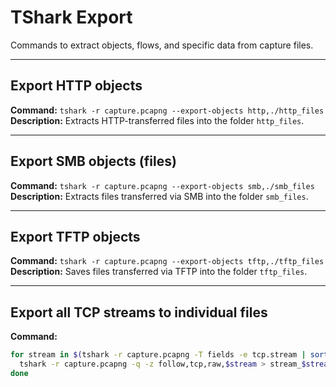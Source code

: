 # TShark Export

Commands to extract objects, flows, and specific data from capture files.

---

## Export HTTP objects  
**Command:** `tshark -r capture.pcapng --export-objects http,./http_files`  
**Description:** Extracts HTTP-transferred files into the folder `http_files`.

---

## Export SMB objects (files)  
**Command:** `tshark -r capture.pcapng --export-objects smb,./smb_files`  
**Description:** Extracts files transferred via SMB into the folder `smb_files`.

---

## Export TFTP objects  
**Command:** `tshark -r capture.pcapng --export-objects tftp,./tftp_files`  
**Description:** Saves files transferred via TFTP into the folder `tftp_files`.

---

## Export all TCP streams to individual files  
**Command:**  
```bash
for stream in $(tshark -r capture.pcapng -T fields -e tcp.stream | sort -n | uniq); do
  tshark -r capture.pcapng -q -z follow,tcp,raw,$stream > stream_$stream.bin
done

